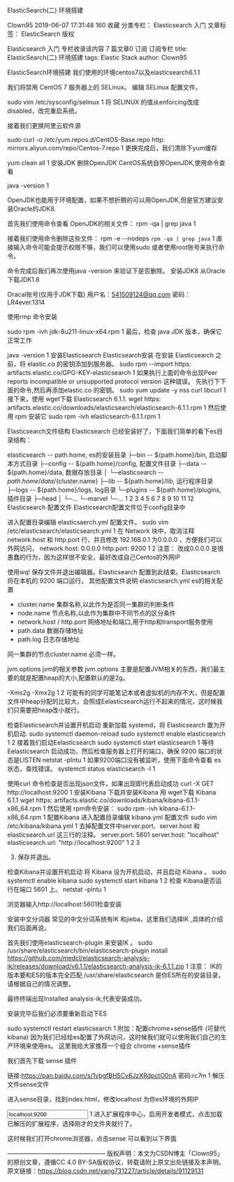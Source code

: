 ElasticSearch(二) 环境搭建

Clown95 2019-06-07 17:31:48  160  收藏
分类专栏： Elasticsearch 入门 文章标签： ElasticSearch
版权

Elasticsearch 入门
专栏收录该内容
7 篇文章0 订阅
订阅专栏
title: ElasticSearch(二) 环境搭建
tags: Elastic Stack
author: Clown95

ElasticSearch环境搭建
我们使用的环境centos7以及elasticsearch6.1.1

我们将禁用 CentOS 7 服务器上的 SELinux。 编辑 SELinux 配置文件。

sudo vim /etc/sysconfig/selinux
1
将 SELINUX 的值从enforcing改成disabled，改完重启系统。

接着我们更换阿里云软件源

sudo curl -o /etc/yum.repos.d/CentOS-Base.repo http:   mirrors.aliyun.com/repo/Centos-7.repo
1
更换完成后，我们清除下yum缓存

yum clean all
1
安装JDK
删除OpenJDK
CentOS系统自带OpenJDK,使用命令查看

java -version
1


OpenJDK也能用于环境配置，如果不想折腾的可以用OpenJDK,但是官方建议安装Oracle的JDK8.

首先我们使用命令查看 OpenJDK的相关文件：
rpm -qa | grep java
1


接着我们使用命令删除这些文件：
rpm -e --nodeps `rpm -qa | grep java`
1
直接输入命令可能会提示权限不够，我们可以使用sudo 或者使用root账号来执行命令。

命令完成后我们再次使用java -version 来验证下是否删除。
安装JDK8
从Oracle 下载JDK1.8

Oracal账号(仅用于JDK下载)
用户名：541509124@qq.com
密码：LR4ever.1314

使用rmp 命令安装

sudo rpm -ivh jdk-8u211-linux-x64.rpm
1
最后，检查 java JDK 版本，确保它正常工作

java -version
1
安装Elasticsearch
Elasticsearch安装
在安装 Elasticsearch 之前，将 elastic.co 的密钥添加到服务器。
sudo rpm --import https:   artifacts.elastic.co/GPG-KEY-elasticsearch
1
如果执行上面的命令出现Peer reports incompatible or unsupported protocol version 这种错误。
先执行下下面的命令,然后再添加elastic.co 的密钥。
sudo yum update -y nss curl libcurl
1
接下来，使用 wget下载 Elasticsearch 6.1.1.
wget https:   artifacts.elastic.co/downloads/elasticsearch/elasticsearch-6.1.1.rpm
1
然后使用 rpm 安装它
sudo rpm -ivh elasticsearch-6.1.1.rpm
1


Elasticsearch文件结构
Elasticsearch 已经安装好了，下面我们简单的看下es目录结构：

elasticsearch                     -- path.home, es的安装目录
├─bin                             -- ${path.home}/bin, 启动脚本方式目录
├─config                          -- ${path.home}/config, 配置文件目录
├─data                            -- ${path.home}/data, 数据存放目录
│  └─elasticsearch                -- ${path.home}/data/${cluster.name}
├─lib                             -- ${path.home}/lib, 运行程序目录
├─logs                            -- ${path.home}/logs, log目录 
└─plugins                         -- ${path.home}/plugins, 插件目录
    ├─head
    │  └─...
    └─marvel
        └─...
1
2
3
4
5
6
7
8
9
10
11
12
Elasticsearch 配置文件
Elasticsearch配置文件位于config目录中

进入配置目录编辑 elasticsaerch.yml 配置文件。
sudo vim /etc/elasticsearch/elasticsearch.yml
1
在 Network 块中，取消注释 network.host 和 http.port 行，并且修改
192.168.0.1 为0.0.0.0 ，方便我们可以外网访问，
network.host: 0.0.0.0
http.port: 9200
1
2
注意： 改成0.0.0.0 是很愚蠢的行为，因为这样很不安全，最好改成自己Centos的外网IP



使用wq! 保存文件并退出编辑器。Elasticsearch 配置到此结束。Elasticsearch 将在本机的 9200 端口运行，
其他配置文件说明
elasticsearch.yml es的相关配置
- cluster.name 集群名称,以此作为是否同一集群的判断条件
- node.name 节点名称,以此作为集群中不同节点的区分条件
- network.host / http.port 网络地址和端口,用于http和transport服务使用
- path.data 数据存储地址
- path.log 日志存储地址

同一集群的节点cluster.name 必须一样。

jvm.options jvm的相关参数
jvm.options 主要是配置JVM相关的东西，我们最主要的就是配置heap的大小,配置默认的是2g。

-Xms2g
-Xmx2g
1
2
可能有的同学可能笔记本或者虚拟机的内存不大，但是配置文件中heap分配的比较大，会照成Eelasticsearch运行不起来的情况，这时候我们只需要把heap改小就行。

检查Elasticsearch并设置开机启动
重新加载 systemd，将 Elasticsearch 置为开机启动.
sudo systemctl daemon-reload
sudo systemctl enable elasticsearch
1
2
接着我们启动Eelasticsearch
sudo systemctl start elasticsearch
1
等待 Eelasticsearch 启动成功，然后检查服务器上打开的端口，确保 9200 端口的状态是LISTEN
netstat -plntu
1
如果9200端口没有被监听，使用下面命令查看 es 状态，查找错误。
systemctl status elasticsearch -l
1


使用curl 命令检查是否出现json文件，如果出现即代表启动成功
curl -X GET http://localhost:9200
1
安装Kibana
下载并安装Kibana
用 wget下载 Kibana 6.1.1
wget https:   artifacts.elastic.co/downloads/kibana/kibana-6.1.1-x86_64.rpm
1
然后使用 rpm命令安装：
sudo rpm -ivh kibana-6.1.1-x86_64.rpm
1
配置Kibana
进入配置目录编辑 kibana.yml 配置文件
sudo vim /etc/kibana/kibana.yml
1
去掉配置文件中server.port、server.host 和elasticsearch.url 这三行的注释。
server.port: 5601
server.host: "localhost"
elasticsearch.url: "http://localhost:9200"
1
2
3

3. 保存并退出。

检查Kibana并设置开机启动
将 Kibana 设为开机启动，并且启动 Kibana 。
sudo systemctl enable kibana
sudo systemctl start kibana
1
2
检查 Kibana是否运行在端口 5601 上。
netstat -plntu
1


浏览器输入http://localhost:5601检查安装

安装中文分词器
常见的中文分词系统有IK 和jieba，这里我们选择IK ,具体的介绍我们后面再说。

首先我们使用elasticsearch-plugin 来安装IK 。
sudo /usr/share/elasticsearch/bin/elasticsearch-plugin install https://github.com/medcl/elasticsearch-analysis-ik/releases/download/v6.1.1/elasticsearch-analysis-ik-6.1.1.zip
1
注意： IK的版本要和ES的版本完全匹配
/usr/share/elasticsearch 是你ES所在的安装目录，请根据自己的情况调整。

最终终端出现Installed analysis-ik,代表安装成功。

安装完毕后我们必须要重新启动下ES

sudo systemctl restart elasticsearch
1
附加：配置chrome+sense插件 (可替代kibana)
因为我们已经给es配置了外网访问，这时候我们就可以使用我们自己的生产环境来使用es。 这里我给大家推荐一个组合 chrome +sense插件

我们首先下载 sense 插件

链接:https://pan.baidu.com/s/1vbgfBH5Cv6JzXRdpctO0nA  密码:rc7m
1
解压文件sense文件

进入sense目录，找到index.html，修改localhost 为你es环境的外网IP

 <input id="es_server" type="text" class="span5" value="localhost:9200"/>
1
进入扩展程序中心，启用开发者模式，点击加载已解压的扩展程序，选择刚才的文件夹就行了。

这时候我们打开chrome浏览器，点击sense 可以看到以下界面

————————————————
版权声明：本文为CSDN博主「Clown95」的原创文章，遵循CC 4.0 BY-SA版权协议，转载请附上原文出处链接及本声明。
原文链接：https://blog.csdn.net/yang731227/article/details/91129131
